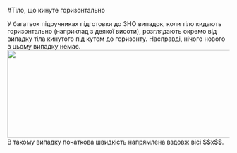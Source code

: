 #Тiло, що кинуте горизонтально

<div class="space">У багатьох пiдручниках пiдготовки до ЗНО випадок, коли тiло кидають горизонтально (наприклад з деякої висоти), розглядають окремо вiд випадку тiла кинутого
пiд кутом до горизонту. Насправдi, нiчого нового в цьому випадку немає.</div>
<img class="image" width="600" height="200" src="https://rawgit.com/chudaol/ed-era-book-physics/master/images/chapter_3/7.png" />
В такому випадку початкова швидкiсть напрямлена вздовж вiсi $$x$$.

